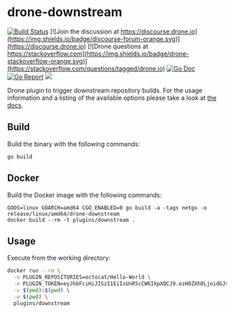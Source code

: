 # drone-downstream

[![Build Status](http://beta.drone.io/api/badges/drone-plugins/drone-downstream/status.svg)](http://beta.drone.io/drone-plugins/drone-downstream)
[![Join the discussion at https://discourse.drone.io](https://img.shields.io/badge/discourse-forum-orange.svg)](https://discourse.drone.io)
[![Drone questions at https://stackoverflow.com](https://img.shields.io/badge/drone-stackoverflow-orange.svg)](https://stackoverflow.com/questions/tagged/drone.io)
[![Go Doc](https://godoc.org/github.com/drone-plugins/drone-downstream?status.svg)](http://godoc.org/github.com/drone-plugins/drone-downstream)
[![Go Report](https://goreportcard.com/badge/github.com/drone-plugins/drone-downstream)](https://goreportcard.com/report/github.com/drone-plugins/drone-downstream)
[![](https://images.microbadger.com/badges/image/plugins/downstream.svg)](https://microbadger.com/images/plugins/downstream "Get your own image badge on microbadger.com")

Drone plugin to trigger downstream repository builds. For the usage information and a listing of the available options please take a look at [the docs](http://plugins.drone.io/drone-plugins/drone-downstream/).

## Build

Build the binary with the following commands:

```
go build
```

## Docker

Build the Docker image with the following commands:

```
GOOS=linux GOARCH=amd64 CGO_ENABLED=0 go build -a -tags netgo -o release/linux/amd64/drone-downstream
docker build --rm -t plugins/downstream .
```

## Usage

Execute from the working directory:

```sh
docker run --rm \
  -e PLUGIN_REPOSITORIES=octocat/Hello-World \
  -e PLUGIN_TOKEN=eyJhbFciHiJISzI1EiIsUnR5cCW6IkpXQCJ9.ezH0ZXh0LjoidGJvZXJnZXIiLCJ0eXBlIjoidXNlciJ9.1m_3QFA6eA7h4wrBby2aIRFAEhQWPrlj4dsO_Gfchtc \
  -v $(pwd):$(pwd) \
  -w $(pwd) \
  plugins/downstream
```
